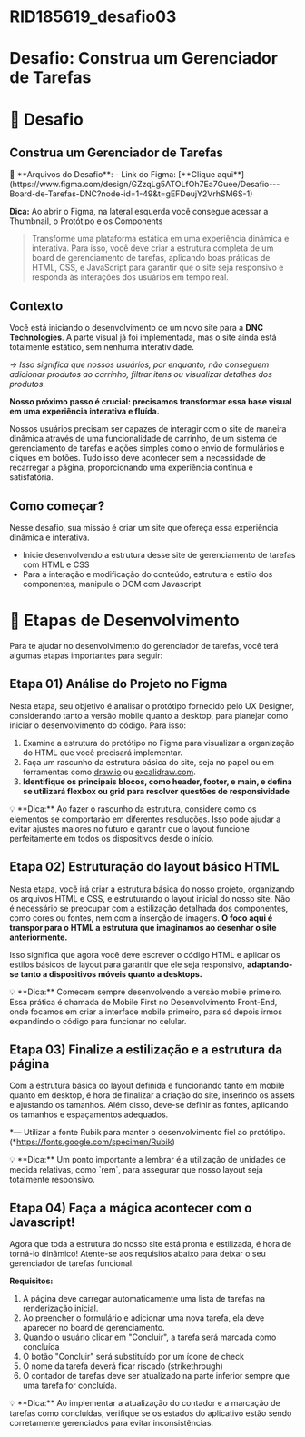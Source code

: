 # RID185619_desafio03
# Desafio: Construa um Gerenciador de Tarefas

# 🚀 Desafio

## Construa um Gerenciador de Tarefas

<aside>
📎 **Arquivos do Desafio**: 
- Link do Figma: [**Clique aqui**](https://www.figma.com/design/GZzqLg5ATOLfOh7Ea7Guee/Desafio---Board-de-Tarefas-DNC?node-id=1-49&t=gEFDeujY2VrhSM6S-1)

**Dica:** Ao abrir o Figma, na lateral esquerda você consegue acessar a Thumbnail, o Protótipo e os Components

</aside>

> Transforme uma plataforma estática em uma experiência dinâmica e interativa. Para isso, você deve criar a estrutura completa de um board de gerenciamento de tarefas, aplicando boas práticas de HTML, CSS, e JavaScript para garantir que o site seja responsivo e responda às interações dos usuários em tempo real.
> 

## Contexto

Você está iniciando o desenvolvimento de um novo site para a **DNC Technologies**. A parte visual já foi implementada, mas o site ainda está totalmente estático, sem nenhuma interatividade.

*→ Isso significa que nossos usuários, por enquanto, não conseguem adicionar produtos ao carrinho, filtrar itens ou visualizar detalhes dos produtos.*

**Nosso próximo passo é crucial: precisamos transformar essa base visual em uma experiência interativa e fluída.**

Nossos usuários precisam ser capazes de interagir com o site de maneira dinâmica através de uma funcionalidade de carrinho, de um sistema de gerenciamento de tarefas e ações simples como o envio de formulários e cliques em botões. Tudo isso deve acontecer sem a necessidade de recarregar a página, proporcionando uma experiência contínua e satisfatória.

## Como começar?

Nesse desafio, sua missão é criar um site que ofereça essa experiência dinâmica e interativa. 

- Inicie desenvolvendo a estrutura desse site de gerenciamento de tarefas com HTML e CSS
- Para a interação e modificação do conteúdo, estrutura e estilo dos componentes, manipule o DOM com Javascript

# 🎯 Etapas de Desenvolvimento

Para te ajudar no desenvolvimento do gerenciador de tarefas, você terá algumas etapas importantes para seguir:

[](data:image/gif;base64,R0lGODlhAQABAIAAAP///wAAACH5BAEAAAAALAAAAAABAAEAAAICRAEAOw==)

## **Etapa 01) Análise do Projeto no Figma**

Nesta etapa, seu objetivo é analisar o protótipo fornecido pelo UX Designer, considerando tanto a versão mobile quanto a desktop, para planejar como iniciar o desenvolvimento do código. Para isso:

1. Examine a estrutura do protótipo no Figma para visualizar a organização do HTML que você precisará implementar.
2. Faça um rascunho da estrutura básica do site, seja no papel ou em ferramentas como [draw.io](http://draw.io/) ou [excalidraw.com](http://excalidraw.com/). 
3. **Identifique os principais blocos, como header, footer, e main, e defina se utilizará flexbox ou grid para resolver questões de responsividade**

<aside>
💡 **Dica:** Ao fazer o rascunho da estrutura, considere como os elementos se comportarão em diferentes resoluções. Isso pode ajudar a evitar ajustes maiores no futuro e garantir que o layout funcione perfeitamente em todos os dispositivos desde o início.

</aside>

## **Etapa 02) Estruturação do layout básico HTML**

Nesta etapa, você irá criar a estrutura básica do nosso projeto, organizando os arquivos HTML e CSS, e estruturando o layout inicial do nosso site. Não é necessário se preocupar com a estilização detalhada dos componentes, como cores ou fontes, nem com a inserção de imagens. **O foco aqui é transpor para o HTML a estrutura que imaginamos ao desenhar o site anteriormente.**

Isso significa que agora você deve escrever o código HTML e aplicar os estilos básicos de layout para garantir que ele seja responsivo, **adaptando-se tanto a dispositivos móveis quanto a desktops.**

<aside>
💡 **Dica:** Comecem sempre desenvolvendo a versão mobile primeiro. Essa prática é chamada de Mobile First no Desenvolvimento Front-End, onde focamos em criar a interface mobile primeiro, para só depois irmos expandindo o código para funcionar no celular.

</aside>

## **Etapa 03) Finalize a estilização e a estrutura da página**

Com a estrutura básica do layout definida e funcionando tanto em mobile quanto em desktop, é hora de finalizar a criação do site, inserindo os assets e ajustando os tamanhos. Além disso, deve-se definir as fontes, aplicando os tamanhos e espaçamentos adequados.

*— Utilizar a fonte Rubik para manter o desenvolvimento fiel ao protótipo. (*https://fonts.google.com/specimen/Rubik)

<aside>
💡 **Dica:** Um ponto importante a lembrar é a utilização de unidades de medida relativas, como `rem`, para assegurar que nosso layout seja totalmente responsivo.

</aside>

## **Etapa 04) Faça a mágica acontecer com o Javascript!**

Agora que toda a estrutura do nosso site está pronta e estilizada, é hora de torná-lo dinâmico! Atente-se aos requisitos abaixo para deixar o seu gerenciador de tarefas funcional.

**Requisitos:**

1. A página deve carregar automaticamente uma lista de tarefas na renderização inicial.
2. Ao preencher o formulário e adicionar uma nova tarefa, ela deve aparecer no board de gerenciamento. 
3. Quando o usuário clicar em "Concluir", a tarefa será marcada como concluída
4. O botão "Concluir" será substituído por um ícone de check
5. O nome da tarefa deverá ficar riscado (strikethrough)
6. O contador de tarefas deve ser atualizado na parte inferior sempre que uma tarefa for concluída.

<aside>
💡 **Dica:** Ao implementar a atualização do contador e a marcação de tarefas como concluídas, verifique se os estados do aplicativo estão sendo corretamente gerenciados para evitar inconsistências.

</aside>